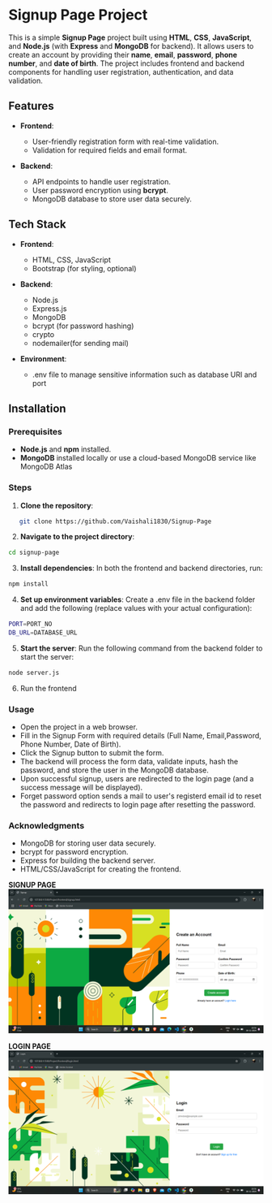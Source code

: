 # Signup Page Project

This is a simple **Signup Page** project built using **HTML**, **CSS**, **JavaScript**, and **Node.js** (with **Express** and **MongoDB** for backend). It allows users to create an account by providing their **name**, **email**, **password**, **phone number**, and **date of birth**. The project includes frontend and backend components for handling user registration, authentication, and data validation.

## Features

- **Frontend**: 
  - User-friendly registration form with real-time validation.
  - Validation for required fields and email format.

- **Backend**: 
  - API endpoints to handle user registration.
  - User password encryption using **bcrypt**.
  - MongoDB database to store user data securely.

## Tech Stack

- **Frontend**: 
  - HTML, CSS, JavaScript
  - Bootstrap (for styling, optional)
  
- **Backend**:
  - Node.js
  - Express.js
  - MongoDB
  - bcrypt (for password hashing)
  - crypto
  - nodemailer(for sending mail)
  
- **Environment**: 
  - .env file to manage sensitive information such as database URI and port

## Installation

### Prerequisites

- **Node.js** and **npm** installed.
- **MongoDB** installed locally or use a cloud-based MongoDB service like MongoDB Atlas

### Steps

1. **Clone the repository**:
```bash
   git clone https://github.com/Vaishali1830/Signup-Page
```

2. **Navigate to the project directory**:
```bash
cd signup-page
```

3. **Install dependencies**:
In both the frontend and backend directories, run:
```bash
npm install
```
4. **Set up environment variables**:
Create a .env file in the backend folder and add the following (replace values with your actual configuration):
```bash
PORT=PORT_NO
DB_URL=DATABASE_URL
```

5. **Start the server**:
Run the following command from the backend folder to start the server:
```bash
node server.js
```

6. Run the frontend

### Usage

* Open the project in a web browser.
* Fill in the Signup Form with required details (Full Name, Email,Password, Phone Number, Date of Birth).
* Click the Signup button to submit the form.
* The backend will process the form data, validate inputs, hash the password, and store the user in the MongoDB database.
* Upon successful signup, users are redirected to the login page (and a success message will be displayed).
* Forget password option sends a mail to user's registerd email id to reset the password and redirects to login page after resetting the password.

### Acknowledgments
* MongoDB for storing user data securely.
* bcrypt for password encryption.
* Express for building the backend server.
* HTML/CSS/JavaScript for creating the frontend.

**SIGNUP PAGE**
![Signup Page](assets/signup.png)

**LOGIN PAGE**
![Login Page](assets/login.png)


